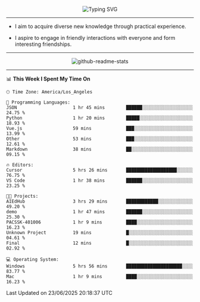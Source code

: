 <p align="center">
  <img src="https://readme-typing-svg.demolab.com?font=Fira+Code&weight=500&size=32&duration=2500&pause=1600&center=true&vCenter=true&random=false&width=1024&height=64&lines=Hi+there+%F0%9F%91%8B;I'm+delighted+you+could+make+it+here+%F0%9F%8E%89;I'm+Harry%2C+a+college+student+still+finding+my+way" alt="Typing SVG" />
</p>


---


- I aim to acquire diverse new knowledge through practical experience.

- I aspire to engage in friendly interactions with everyone and form interesting friendships.


---


<p align="center">
  <img src="https://github-readme-stats.vercel.app/api?username=Harry-Jing&show_icons=true" alt="github-readme-stats"/>
</p>


---

<!--START_SECTION:waka-->
📊 **This Week I Spent My Time On** 

```text
🕑︎ Time Zone: America/Los_Angeles

💬 Programming Languages: 
JSON                     1 hr 45 mins        ██████░░░░░░░░░░░░░░░░░░░   24.75 % 
Python                   1 hr 20 mins        █████░░░░░░░░░░░░░░░░░░░░   18.93 % 
Vue.js                   59 mins             ███░░░░░░░░░░░░░░░░░░░░░░   13.99 % 
Other                    53 mins             ███░░░░░░░░░░░░░░░░░░░░░░   12.61 % 
Markdown                 38 mins             ██░░░░░░░░░░░░░░░░░░░░░░░   09.15 % 

🔥 Editors: 
Cursor                   5 hrs 26 mins       ███████████████████░░░░░░   76.75 % 
VS Code                  1 hr 38 mins        ██████░░░░░░░░░░░░░░░░░░░   23.25 % 

🐱‍💻 Projects: 
AIEdHub                  3 hrs 29 mins       ████████████░░░░░░░░░░░░░   49.20 % 
demo                     1 hr 47 mins        ██████░░░░░░░░░░░░░░░░░░░   25.30 % 
PACSSK-401006            1 hr 9 mins         ████░░░░░░░░░░░░░░░░░░░░░   16.23 % 
Unknown Project          19 mins             █░░░░░░░░░░░░░░░░░░░░░░░░   04.61 % 
Final                    12 mins             █░░░░░░░░░░░░░░░░░░░░░░░░   02.92 % 

💻 Operating System: 
Windows                  5 hrs 56 mins       █████████████████████░░░░   83.77 % 
Mac                      1 hr 9 mins         ████░░░░░░░░░░░░░░░░░░░░░   16.23 % 
```


 Last Updated on 23/06/2025 20:18:37 UTC
<!--END_SECTION:waka-->
